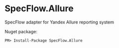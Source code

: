 # SpecFlow.Allure
SpecFlow adapter for Yandex Allure reporting system

Nuget package:
```
PM> Install-Package SpecFlow.Allure
```
